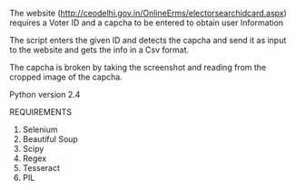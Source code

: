 The website (http://ceodelhi.gov.in/OnlineErms/electorsearchidcard.aspx) requires a Voter ID and a capcha to be entered to obtain user Information

The script enters the given ID and detects the capcha and send it as input to the website and gets the info in a Csv format.

The capcha is broken by taking the screenshot and reading from the cropped image of the capcha.

Python version 2.4

REQUIREMENTS
 1. Selenium
 2. Beautiful Soup
 3. Scipy
 4. Regex
 5. Tesseract
 6. PIL
